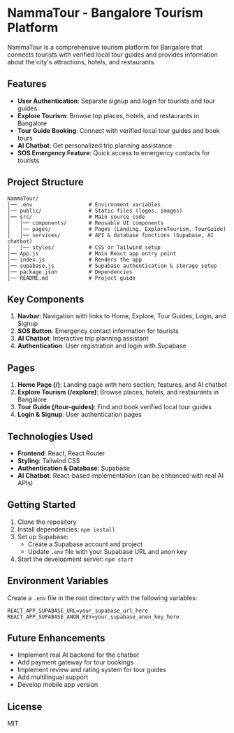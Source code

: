 # NammaTour - Bangalore Tourism Platform

NammaTour is a comprehensive tourism platform for Bangalore that connects tourists with verified local tour guides and provides information about the city's attractions, hotels, and restaurants.

## Features

- **User Authentication**: Separate signup and login for tourists and tour guides
- **Explore Tourism**: Browse top places, hotels, and restaurants in Bangalore
- **Tour Guide Booking**: Connect with verified local tour guides and book tours
- **AI Chatbot**: Get personalized trip planning assistance
- **SOS Emergency Feature**: Quick access to emergency contacts for tourists

## Project Structure

```
NammaTour/
│── .env                  # Environment variables  
│── public/               # Static files (logos, images)  
│── src/                  # Main source code  
│   │── components/       # Reusable UI components  
│   │── pages/            # Pages (Landing, ExploreTourism, TourGuide)  
│   │── services/         # API & database functions (Supabase, AI chatbot)  
│   │── styles/           # CSS or Tailwind setup  
│── App.js                # Main React app entry point  
│── index.js              # Renders the app  
│── supabase.js           # Supabase authentication & storage setup  
│── package.json          # Dependencies  
│── README.md             # Project guide
```

## Key Components

1. **Navbar**: Navigation with links to Home, Explore, Tour Guides, Login, and Signup
2. **SOS Button**: Emergency contact information for tourists
3. **AI Chatbot**: Interactive trip planning assistant
4. **Authentication**: User registration and login with Supabase

## Pages

1. **Home Page (/)**: Landing page with hero section, features, and AI chatbot
2. **Explore Tourism (/explore)**: Browse places, hotels, and restaurants in Bangalore
3. **Tour Guide (/tour-guides)**: Find and book verified local tour guides
4. **Login & Signup**: User authentication pages

## Technologies Used

- **Frontend**: React, React Router
- **Styling**: Tailwind CSS
- **Authentication & Database**: Supabase
- **AI Chatbot**: React-based implementation (can be enhanced with real AI APIs)

## Getting Started

1. Clone the repository
2. Install dependencies: `npm install`
3. Set up Supabase:
   - Create a Supabase account and project
   - Update `.env` file with your Supabase URL and anon key
4. Start the development server: `npm start`

## Environment Variables

Create a `.env` file in the root directory with the following variables:

```
REACT_APP_SUPABASE_URL=your_supabase_url_here
REACT_APP_SUPABASE_ANON_KEY=your_supabase_anon_key_here
```

## Future Enhancements

- Implement real AI backend for the chatbot
- Add payment gateway for tour bookings
- Implement review and rating system for tour guides
- Add multilingual support
- Develop mobile app version

## License

MIT
